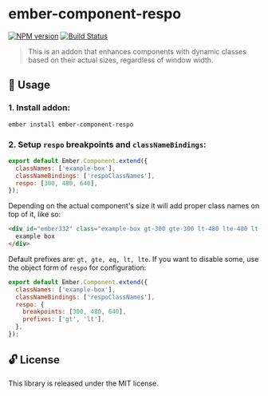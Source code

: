 # ember-component-respo

[![NPM version](https://img.shields.io/npm/v/ember-component-respo.svg?style=flat)](https://npmjs.org/package/ember-component-respo)
[![Build Status](https://travis-ci.org/michalsnik/ember-component-respo.svg?branch=master)](https://travis-ci.org/michalsnik/ember-component-respo)

> This is an addon that enhances components with dynamic classes based on their actual sizes, regardless of window width.


## 🚀 Usage

### 1. Install addon:

```
ember install ember-component-respo
```

### 2. Setup `respo` breakpoints and `classNameBindings`:

```javascript
export default Ember.Component.extend({
  classNames: ['example-box'],
  classNameBindings: ['respoClassNames'],
  respo: [300, 480, 640],
});
```

Depending on the actual component's size it will add proper class names on top of it, like so:

```html
<div id="ember332" class="example-box gt-300 gte-300 lt-480 lte-480 lt-640 lte-640 ember-view">
  example box
</div>
```

Default prefixes are: `gt, gte, eq, lt, lte`. If you want to disable some, use the object form of `respo` for configuration:

```javascript
export default Ember.Component.extend({
  classNames: ['example-box'],
  classNameBindings: ['respoClassNames'],
  respo: {
    breakpoints: [300, 480, 640],
    prefixes: ['gt', 'lt'],
  },
});
```

## 🔓 License

This library is released under the MIT license.
